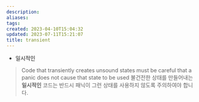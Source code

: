 ```yaml
---
description:
aliases: 
tags: 
created: 2023-04-10T15:04:32
updated: 2023-07-11T15:21:07
title: transient
---
```

- 일시적인

> Code that transiently creates unsound states must be careful that a panic does not cause that state to be used
> 불건전한 상태를 만들어내는 **일시적인** 코드는 반드시 패닉이 그런 상태를 사용하지 않도록 주의하여야 합니다.